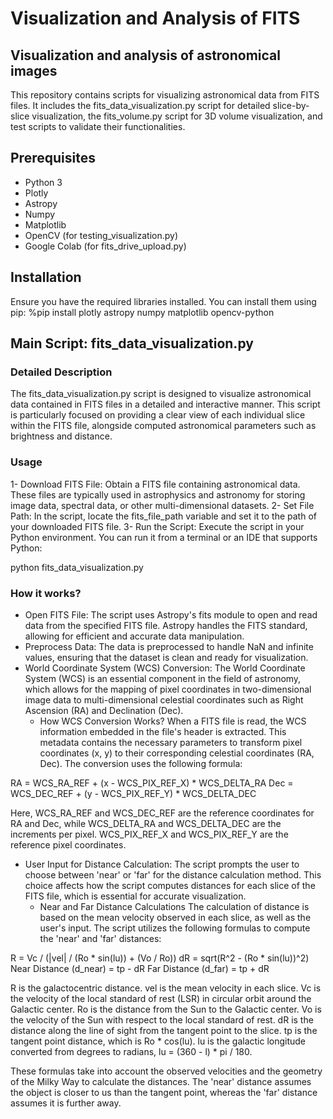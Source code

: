 # Visualization and Analysis of FITS
## Visualization and analysis of astronomical images
This repository contains scripts for visualizing astronomical data from FITS files. It includes the fits_data_visualization.py script for detailed slice-by-slice visualization, the fits_volume.py script for 3D volume visualization, and test scripts to validate their functionalities.
## Prerequisites
- Python 3
- Plotly
- Astropy
- Numpy
- Matplotlib
- OpenCV (for testing_visualization.py)
- Google Colab (for fits_drive_upload.py)
## Installation
Ensure you have the required libraries installed. You can install them using pip:
%pip install plotly astropy numpy matplotlib opencv-python
## Main Script: fits_data_visualization.py
### Detailed Description
The fits_data_visualization.py script is designed to visualize astronomical data contained in FITS files in a detailed and interactive manner. This script is particularly focused on providing a clear view of each individual slice within the FITS file, alongside computed astronomical parameters such as brightness and distance.
### Usage
1- Download FITS File: Obtain a FITS file containing astronomical data. These files are typically used in astrophysics and astronomy for storing image data, spectral data, or other multi-dimensional datasets.
2- Set File Path: In the script, locate the fits_file_path variable and set it to the path of your downloaded FITS file.
3- Run the Script: Execute the script in your Python environment. You can run it from a terminal or an IDE that supports Python:

python fits_data_visualization.py
### How it works?
- Open FITS File: The script uses Astropy's fits module to open and read data from the specified FITS file. Astropy handles the FITS standard, allowing for efficient and accurate data manipulation.
- Preprocess Data: The data is preprocessed to handle NaN and infinite values, ensuring that the dataset is clean and ready for visualization.
- World Coordinate System (WCS) Conversion: The World Coordinate System (WCS) is an essential component in the field of astronomy, which allows for the mapping of pixel coordinates in two-dimensional image data to multi-dimensional celestial coordinates such as Right Ascension (RA) and Declination (Dec).
  * How WCS Conversion Works?
  When a FITS file is read, the WCS information embedded in the file's header is extracted. This metadata contains the necessary parameters to transform pixel coordinates (x, y) to their corresponding celestial coordinates (RA, Dec). The conversion uses the following formula:

RA = WCS_RA_REF + (x - WCS_PIX_REF_X) * WCS_DELTA_RA
Dec = WCS_DEC_REF + (y - WCS_PIX_REF_Y) * WCS_DELTA_DEC

Here, WCS_RA_REF and WCS_DEC_REF are the reference coordinates for RA and Dec, while WCS_DELTA_RA and WCS_DELTA_DEC are the increments per pixel. WCS_PIX_REF_X and WCS_PIX_REF_Y are the reference pixel coordinates.

- User Input for Distance Calculation: The script prompts the user to choose between 'near' or 'far' for the distance calculation method. This choice affects how the script computes distances for each slice of the FITS file, which is essential for accurate visualization.
  * Near and Far Distance Calculations
  The calculation of distance is based on the mean velocity observed in each slice, as well as the user's input. The script utilizes the following formulas to compute the 'near' and 'far' distances:

R = Vc / (|vel| / (Ro * sin(lu)) + (Vo / Ro))
dR = sqrt(R^2 - (Ro * sin(lu))^2)
Near Distance (d_near) = tp - dR
Far Distance (d_far) = tp + dR

R is the galactocentric distance.
vel is the mean velocity in each slice.
Vc is the velocity of the local standard of rest (LSR) in circular orbit around the Galactic center.
Ro is the distance from the Sun to the Galactic center.
Vo is the velocity of the Sun with respect to the local standard of rest.
dR is the distance along the line of sight from the tangent point to the slice.
tp is the tangent point distance, which is Ro * cos(lu).
lu is the galactic longitude converted from degrees to radians, lu = (360 - l) * pi / 180.

These formulas take into account the observed velocities and the geometry of the Milky Way to calculate the distances. The 'near' distance assumes the object is closer to us than the tangent point, whereas the 'far' distance assumes it is further away.

